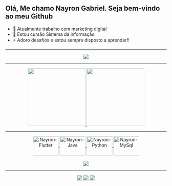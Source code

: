 ## Olá, Me chamo Nayron Gabriel. Seja bem-vindo ao meu Github

- 🔭 Atualmente trabalho com marketing digital
- 🌱 Estou cursão Sistema da informação
- ⚡ Adoro desafios e estou sempre disposto a aprender!!
<hr>
<div align = "center">
  <img src = "https://github-profile-trophy.vercel.app/?username=nayronmoura&theme=radical&no-bg=true"/>
 </div>
 <hr>
<div align="center">
  <a href="https://github.com/nayronmoura">
  <img height="180em" src="https://github-readme-stats.vercel.app/api?username=nayronmoura&show_icons=true&theme=midnight-purple&include_all_commits=true&count_private=true"/>
  <img height="180em" src="https://github-readme-stats.vercel.app/api/top-langs/?username=nayronmoura&layout=compact&langs_count=7&theme=midnight-purple"/>
</div>
<hr>
<div align="center">
  <img align="center" alt="Nayron-Flutter" height="60" width="80" src="https://cdn.jsdelivr.net/gh/devicons/devicon/icons/flutter/flutter-original.svg" />
  <img align="center" alt="Nayron-Java" height="60" width="80" src="https://cdn.jsdelivr.net/gh/devicons/devicon/icons/java/java-original.svg" />
  <img align="center" alt="Nayron-Python" height="60" width="80" src="https://cdn.jsdelivr.net/gh/devicons/devicon/icons/python/python-original.svg" />
  <img align="center" alt="Nayron-MySql" height="60" width="80" src="https://cdn.jsdelivr.net/gh/devicons/devicon/icons/mysql/mysql-original.svg" />
 </div>
 <br>
 <div align="center">
  <img src="https://www.codewars.com/users/noryaN/badges/large"/>
</div>
<hr>
<div align="center">
  <a href="https://www.instagram.com/nayronmoura" target="_blank"><img src="https://img.shields.io/badge/Instagram-E4405F?style=for-the-badge&logo=instagram&logoColor=white" ></a>
  <a href="mailto:nayronmoura@gmail.com" target="_blank"><img src="https://img.shields.io/badge/Gmail-D14836?style=for-the-badge&logo=gmail&logoColor=white"></a>
  <a href="https://www.twitch.tv/furiaotaku" target="_blank"><img src="https://img.shields.io/badge/Twitch-9146FF?style=for-the-badge&logo=twitch&logoColor=white"></a>
</div>
